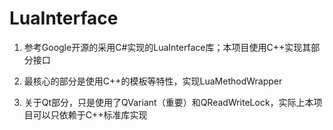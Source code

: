 # LuaInterface

1. 参考Google开源的采用C#实现的LuaInterface库；本项目使用C++实现其部分接口

2. 最核心的部分是使用C++的模板等特性，实现LuaMethodWrapper

3. 关于Qt部分，只是使用了QVariant（重要）和QReadWriteLock，实际上本项目可以只依赖于C++标准库实现